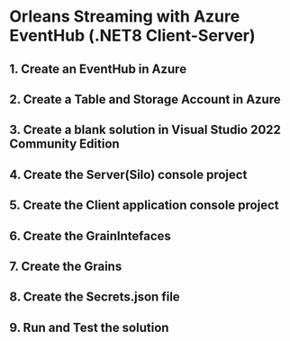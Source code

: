 # Orleans Streaming with Azure EventHub (.NET8 Client-Server)

## 1. Create an EventHub in Azure

## 2. Create a Table and Storage Account in Azure


## 3. Create a blank solution in Visual Studio 2022 Community Edition


## 4. Create the Server(Silo) console project


## 5. Create the Client application console project


## 6. Create the GrainIntefaces 


## 7. Create the Grains

## 8. Create the Secrets.json file


## 9. Run and Test the solution


